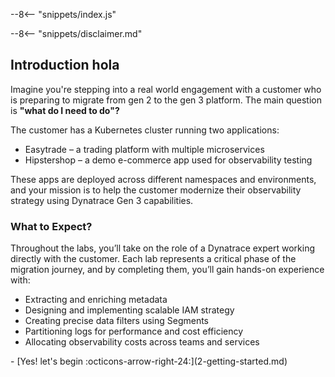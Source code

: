 --8<-- "snippets/index.js"

--8<-- "snippets/disclaimer.md"

## Introduction hola

Imagine you're stepping into a real world engagement with a customer who is preparing to migrate from gen 2 to the gen 3 platform. The main question is **"what do I need to do"?**

The customer has a Kubernetes cluster running two applications:

- Easytrade – a trading platform with multiple microservices
- Hipstershop – a demo e-commerce app used for observability testing

These apps are deployed across different namespaces and environments, and your mission is to help the customer modernize their observability strategy using Dynatrace Gen 3 capabilities.

### What to Expect?

Throughout the labs, you’ll take on the role of a Dynatrace expert working directly with the customer. Each lab represents a critical phase of the migration journey, and by completing them, you’ll gain hands-on experience with:

- Extracting and enriching metadata
- Designing and implementing scalable IAM strategy
- Creating precise data filters using Segments
- Partitioning logs for performance and cost efficiency
- Allocating observability costs across teams and services

<div class="grid cards" markdown>
- [Yes! let's begin :octicons-arrow-right-24:](2-getting-started.md)
